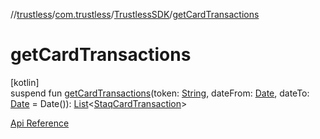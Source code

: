//[trustless](../../../index.md)/[com.trustless](../index.md)/[TrustlessSDK](index.md)/[getCardTransactions](get-card-transactions.md)

# getCardTransactions

[kotlin]\
suspend fun [getCardTransactions](get-card-transactions.md)(token: [String](https://kotlinlang.org/api/latest/jvm/stdlib/kotlin/-string/index.html), dateFrom: [Date](https://developer.android.com/reference/kotlin/java/util/Date.html), dateTo: [Date](https://developer.android.com/reference/kotlin/java/util/Date.html) = Date()): [List](https://kotlinlang.org/api/latest/jvm/stdlib/kotlin.collections/-list/index.html)&lt;[StaqCardTransaction](../../com.trustless.requests.cards/-staq-card-transaction/index.md)&gt;

[Api Reference](https://developer.staq.io/docs/apis/cards#/V1/List%20all%20transactions)
